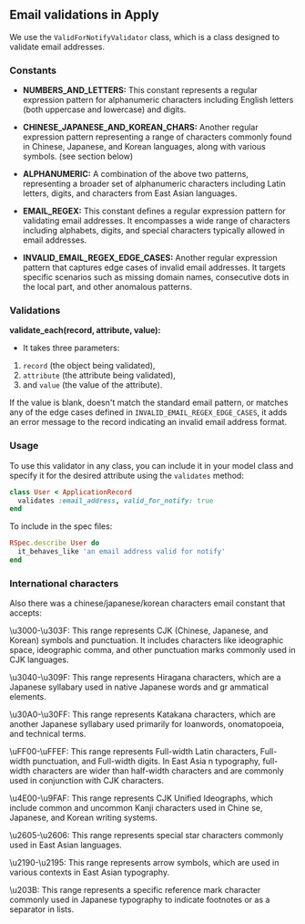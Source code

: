 ## Email validations in Apply

We use the `ValidForNotifyValidator` class, which is a class designed to validate email addresses.

### Constants

- **NUMBERS_AND_LETTERS:** This constant represents a regular expression pattern for alphanumeric characters including English letters (both uppercase and lowercase) and digits.

- **CHINESE_JAPANESE_AND_KOREAN_CHARS:** Another regular expression pattern representing a range of characters commonly found in Chinese, Japanese, and Korean languages, along with various symbols. (see section below)

- **ALPHANUMERIC:** A combination of the above two patterns, representing a broader set of alphanumeric characters including Latin letters, digits, and characters from East Asian languages.

- **EMAIL_REGEX:** This constant defines a regular expression pattern for validating email addresses. It encompasses a wide range of characters including alphabets, digits, and special characters typically allowed in email addresses.

- **INVALID_EMAIL_REGEX_EDGE_CASES:** Another regular expression pattern that captures edge cases of invalid email addresses. It targets specific scenarios such as missing domain names, consecutive dots in the local part, and other anomalous patterns.

### Validations

**validate_each(record, attribute, value):**

- It takes three parameters:

1. `record` (the object being validated),
2. `attribute` (the attribute being validated),
3. and `value` (the value of the attribute).

If the value is blank, doesn't match the standard email pattern,
or matches any of the edge cases defined in `INVALID_EMAIL_REGEX_EDGE_CASES`,
it adds an error message to the record indicating an invalid email address format.

### Usage

To use this validator in any class, you can include it in your model class and
specify it for the desired attribute using the `validates` method:

```ruby
class User < ApplicationRecord
  validates :email_address, valid_for_notify: true
end
```

To include in the spec files:

```ruby
RSpec.describe User do
  it_behaves_like 'an email address valid for notify'
end
```

### International characters

Also there was a chinese/japanese/korean characters email constant that accepts:

\u3000-\u303F: This range represents CJK (Chinese, Japanese, and Korean) symbols and punctuation. It includes characters like
 ideographic space, ideographic comma, and other punctuation marks commonly used in CJK languages.

\u3040-\u309F: This range represents Hiragana characters, which are a Japanese syllabary used in native Japanese words and gr
ammatical elements.

\u30A0-\u30FF: This range represents Katakana characters, which are another Japanese syllabary used primarily for loanwords,
onomatopoeia, and technical terms.

\uFF00-\uFFEF: This range represents Full-width Latin characters, Full-width punctuation, and Full-width digits. In East Asia
n typography, full-width characters are wider than half-width characters and are commonly used in conjunction with CJK characters.

\u4E00-\u9FAF: This range represents CJK Unified Ideographs, which include common and uncommon Kanji characters used in Chine
se, Japanese, and Korean writing systems.

\u2605-\u2606: This range represents special star characters commonly used in East Asian languages.

\u2190-\u2195: This range represents arrow symbols, which are used in various contexts in East Asian typography.

\u203B: This range represents a specific reference mark character commonly used in Japanese typography to indicate footnotes
or as a separator in lists.
